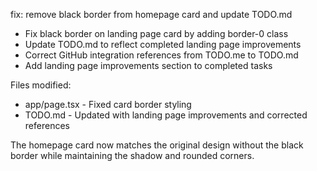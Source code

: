 fix: remove black border from homepage card and update TODO.md

- Fix black border on landing page card by adding border-0 class
- Update TODO.md to reflect completed landing page improvements
- Correct GitHub integration references from TODO.me to TODO.md
- Add landing page improvements section to completed tasks

Files modified:
- app/page.tsx - Fixed card border styling
- TODO.md - Updated with landing page improvements and corrected references

The homepage card now matches the original design without the black border while maintaining the shadow and rounded corners. 